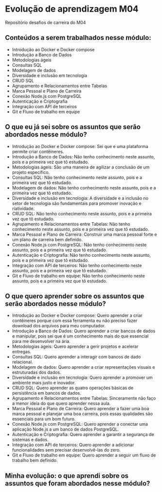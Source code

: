 # Evolução de aprendizagem M04

Repositório desafios de carreira do M04

## Conteúdos a serem trabalhados nesse módulo:

*  Introdução ao Docker e Docker compose
*  Introdução a Banco de Dados
*  Metodologias ágeis
*  Consultas SQL
*  Modelagem de dados
*  Diversidade e inclusão em tecnologia
*  CRUD SQL
*  Agrupamento e Relacionamentos entre Tabelas
*  Marca Pessoal e Plano de Carreira
*  Conexão Node.js com PostgreSQL
*  Autenticação e Criptografia
*  Integração com API de terceiros
*  Git e Fluxo de trabalho em equipe

## O que eu já sei sobre os assuntos que serão abordados nesse módulo?

*  Introdução ao Docker e Docker compose: Sei que e uma plataforma permite criar contêineres.
*  Introdução a Banco de Dados: Não tenho conhecimento neste assunto, pois e a primeira vez que tô estudado.
*  Metodologias ágeis: São uma maneira de agilizar a conclusão de um projeto específico.
*  Consultas SQL: Não tenho conhecimento neste assunto, pois e a primeira vez que tô estudado.
*  Modelagem de dados: Não tenho conhecimento neste assunto, pois e a primeira vez que tô estudado.
*  Diversidade e inclusão em tecnologia: A diversidade e a inclusão no setor de tecnologia são fundamentais para promover inovação e 
   riatividade.
*  CRUD SQL: Não tenho conhecimento neste assunto, pois e a primeira vez que tô estudado.
*  Agrupamento e Relacionamentos entre Tabelas: Não tenho conhecimento neste assunto, pois e a primeira vez que tô estudado.
*  Marca Pessoal e Plano de Carreira: Construir uma marca pessoal forte e um plano de carreira bem definido.
*  Conexão Node.js com PostgreSQL: Não tenho conhecimento neste assunto, pois e a primeira vez que tô estudado.
*  Autenticação e Criptografia: Não tenho conhecimento neste assunto, pois e a primeira vez que tô estudado.
*  Integração com API de terceiros: Não tenho conhecimento neste assunto, pois e a primeira vez que tô estudado.
*  Git e Fluxo de trabalho em equipe: Não tenho conhecimento neste assunto, pois e a primeira vez que tô estudado.

## O que quero aprender sobre os assuntos que serão abordados nesse módulo?

*  Introdução ao Docker e Docker compose: Quero aprender a criar contêineres porque com essa ferramenta eu não preciso fazer download dos 
   arquivos para meu computador.
*  Introdução a Banco de Dados: Quero aprender a criar bancos de dados e manipular, pois sei que é um conhecimento mais do que essencial para 
   me desenvolver na ária.
*  Metodologias ágeis: Quero aprender a gerir projetos e acelerar entregas.
*  Consultas SQL: Quero aprender a interagir com bancos de dado relacional.
*  Modelagem de dados: Quero aprender a criar representações visuais e estruturadas dos dados.
*  Diversidade e inclusão em tecnologia: Quero aprender a promover um ambiente mais justo e inovador.
*  CRUD SQL: Quero aprender as quatro operações básicas de persistência em bancos de dados. 
*  Agrupamento e Relacionamentos entre Tabelas: Sinceramente não faço a menor ideia do que quero aprender nessa aula.
*  Marca Pessoal e Plano de Carreira: Quero aprender a fazer uma boa marca pessoal e planejar uma boa carreira, pois essas qualidades são 
   essenciais para um bom futuro.
*  Conexão Node.js com PostgreSQL: Quero aprender a conectar uma aplicação Node.js a um banco de dados PostgreSQL.
*  Autenticação e Criptografia: Quero aprender a garantir a segurança de sistemas e dados.
*  Integração com API de terceiros: Quero aprender a adicionar funcionalidades sem precisar desenvolvê-las do zero. 
*  Git e Fluxo de trabalho em equipe: Quero aprender a seguir um fluxo de trabalho bem definido. 

## Minha evolução: o que aprendi sobre os assuntos que foram abordados nesse módulo?

 

